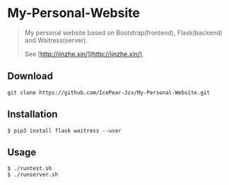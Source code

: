 # My-Personal-Website

> My personal website based on Bootstrap(frontend), Flask(backend) and Waitress(server).
>
> See [http://jinzhe.xin/](http://jinzhe.xin/).

## Download

```shell
git clone https://github.com/IcePear-Jzx/My-Personal-Website.git
```

## Installation

```shell
$ pip3 install flask waitress --user
```

## Usage

```shell
$ ./runtest.sh
$ ./runserver.sh
```
